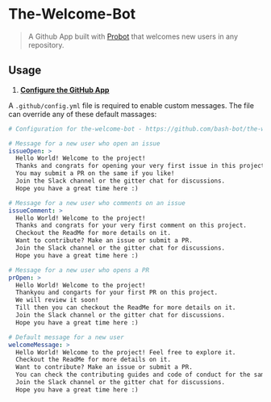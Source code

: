# The-Welcome-Bot

> A Github App built with [Probot](https://github.com/probot/probot) that welcomes new users in any repository.

## Usage

1. **[Configure the GitHub App](https://github.com/apps/the-welcome-bot)**

A `.github/config.yml` file is required to enable custom messages. The file can override any of these default massages:

```yml
# Configuration for the-welcome-bot - https://github.com/bash-bot/the-welcome-bot

# Message for a new user who open an issue
issueOpen: >
  Hello World! Welcome to the project!
  Thanks and congrats for opening your very first issue in this project.
  You may submit a PR on the same if you like!
  Join the Slack channel or the gitter chat for discussions.
  Hope you have a great time here :)

# Message for a new user who comments on an issue
issueComment: >
  Hello World! Welcome to the project!
  Thanks and congrats for your very first comment on this project.
  Checkout the ReadMe for more details on it.
  Want to contribute? Make an issue or submit a PR.
  Join the Slack channel or the gitter chat for discussions.
  Hope you have a great time here :)

# Message for a new user who opens a PR
prOpen: >
  Hello World! Welcome to the project!
  Thankyou and congarts for your first PR on this project.
  We will review it soon!
  Till then you can checkout the ReadMe for more details on it.
  Join the Slack channel or the gitter chat for discussions.
  Hope you have a great time here :)

# Default message for a new user
welcomeMessage: >
  Hello World! Welcome to the project! Feel free to explore it.
  Checkout the ReadMe for more details on it.
  Want to contribute? Make an issue or submit a PR.
  You can check the contributing guides and code of conduct for the same.
  Join the Slack channel or the gitter chat for discussions.
  Hope you have a great time here :)
```
